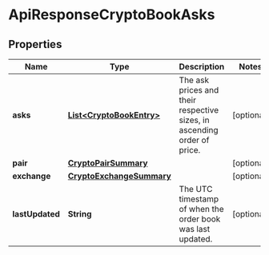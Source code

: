 
# ApiResponseCryptoBookAsks

## Properties
Name | Type | Description | Notes
------------ | ------------- | ------------- | -------------
**asks** | [**List&lt;CryptoBookEntry&gt;**](CryptoBookEntry.md) | The ask prices and their respective sizes, in ascending order of price. |  [optional]
**pair** | [**CryptoPairSummary**](CryptoPairSummary.md) |  |  [optional]
**exchange** | [**CryptoExchangeSummary**](CryptoExchangeSummary.md) |  |  [optional]
**lastUpdated** | **String** | The UTC timestamp of when the order book was last updated. |  [optional]



